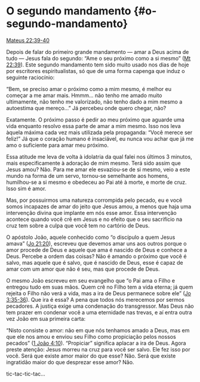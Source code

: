 # O segundo mandamento {#o-segundo-mandamento}

[Mateus 22:39-40](http://bibliaonline.com.br/acf/mt/22/39-40)

Depois de falar do primeiro grande mandamento — amar a Deus acima de tudo — Jesus fala do segundo: “Ame o seu próximo como a si mesmo” ([Mt 22:39](http://bibliaonline.com.br/acf/mt/22/39)). Este segundo mandamento tem sido muito usado nos dias de hoje por escritores espiritualistas, só que de uma forma capenga que induz o seguinte raciocínio:

“Bem, se preciso amar o próximo como a mim mesmo, é melhor eu começar a me amar mais. Hmmm... não tenho me amado muito ultimamente, não tenho me valorizado, não tenho dado a mim mesmo a autoestima que mereço...” Já percebeu onde quero chegar, não?

Exatamente. O próximo passo é pedir ao meu próximo que aguarde uma vida enquanto resolvo essa parte de amar a mim mesmo. Isso nos leva àquela máxima cada vez mais utilizada pela propaganda: “Você merece ser feliz!” Já que o coração humano é insaciável, eu nunca vou achar que já me amo o suficiente para amar meu próximo.

Essa atitude me leva de volta à idolatria da qual falei nos últimos 3 minutos, mais especificamente à adoração de mim mesmo. Terá sido assim que Jesus amou? Não. Para me amar ele esvaziou-se de si mesmo, veio a este mundo na forma de um servo, tornou-se semelhante aos homens, humilhou-se a si mesmo e obedeceu ao Pai até à morte, e morte de cruz. Isso sim é amor.

Mas, por possuirmos uma natureza corrompida pelo pecado, eu e você somos incapazes de amar do jeito que Jesus amou, a menos que haja uma intervenção divina que implante em nós esse amor. Essa intervenção acontece quando você crê em Jesus e no efeito que o seu sacrifício na cruz tem sobre a culpa que você tem no cartório de Deus.

O apóstolo João, aquele conhecido como “o discípulo a quem Jesus amava” ([Jo 21:20](http://bibliaonline.com.br/acf/jo/21/20)), escreveu que devemos amar uns aos outros porque o amor procede de Deus e aquele que ama é nascido de Deus e conhece a Deus. Percebe a ordem das coisas? Não é amando o próximo que você é salvo, mas aquele que é salvo, que é nascido de Deus, esse é capaz de amar com um amor que não é seu, mas que procede de Deus.

O mesmo João escreveu em seu evangelho que “o Pai ama o Filho e entregou tudo em suas mãos. Quem crê no Filho tem a vida eterna; já quem rejeita o Filho não verá a vida, mas a ira de Deus permanece sobre ele” ([Jo 3:35-36](http://bibliaonline.com.br/acf/jo/3/35-36)). Que ira é essa? A pena que todos nós merecemos por sermos pecadores. A justiça exige uma condenação do transgressor. Mas Deus não tem prazer em condenar você a uma eternidade nas trevas, e aí entra outra vez João em sua primeira carta:

“Nisto consiste o amor: não em que nós tenhamos amado a Deus, mas em que ele nos amou e enviou seu Filho como propiciação pelos nossos pecados” ([1 João 4:10](http://bibliaonline.com.br/acf/1jo/4/10)). “Propiciar” significa aplacar a ira de Deus. Agora preste atenção: Jesus morreu na cruz para você ser salvo. Ele fez isso por você. Será que existe amor maior do que esse? Não. Será que existe ingratidão maior do que desprezar esse amor? Não.

tic-tac-tic-tac...